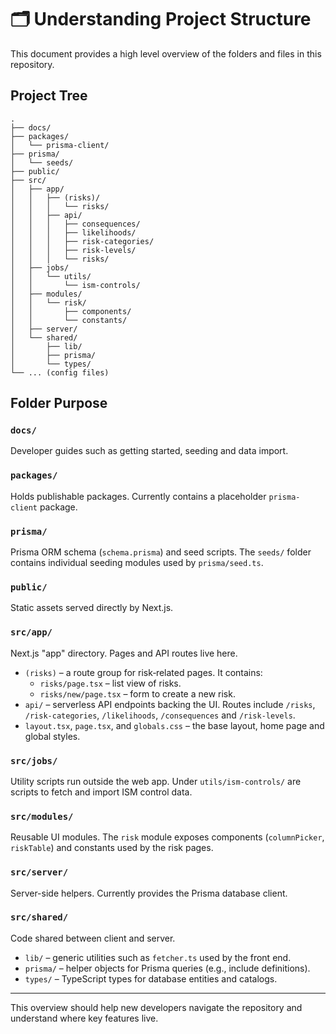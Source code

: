# 🗂 Understanding Project Structure

This document provides a high level overview of the folders and files in this repository.

## Project Tree

```
.
├── docs/
├── packages/
│   └── prisma-client/
├── prisma/
│   └── seeds/
├── public/
├── src/
│   ├── app/
│   │   ├── (risks)/
│   │   │   └── risks/
│   │   ├── api/
│   │   │   ├── consequences/
│   │   │   ├── likelihoods/
│   │   │   ├── risk-categories/
│   │   │   ├── risk-levels/
│   │   │   └── risks/
│   ├── jobs/
│   │   └── utils/
│   │       └── ism-controls/
│   ├── modules/
│   │   └── risk/
│   │       ├── components/
│   │       └── constants/
│   ├── server/
│   └── shared/
│       ├── lib/
│       ├── prisma/
│       └── types/
└── ... (config files)
```

## Folder Purpose

### `docs/`
Developer guides such as getting started, seeding and data import.

### `packages/`
Holds publishable packages. Currently contains a placeholder `prisma-client` package.

### `prisma/`
Prisma ORM schema (`schema.prisma`) and seed scripts. The `seeds/` folder contains individual seeding modules used by `prisma/seed.ts`.

### `public/`
Static assets served directly by Next.js.

### `src/app/`
Next.js "app" directory. Pages and API routes live here.

- `(risks)` – a route group for risk‑related pages. It contains:
  - `risks/page.tsx` – list view of risks.
  - `risks/new/page.tsx` – form to create a new risk.
- `api/` – serverless API endpoints backing the UI. Routes include `/risks`, `/risk-categories`, `/likelihoods`, `/consequences` and `/risk-levels`.
- `layout.tsx`, `page.tsx`, and `globals.css` – the base layout, home page and global styles.

### `src/jobs/`
Utility scripts run outside the web app. Under `utils/ism-controls/` are scripts to fetch and import ISM control data.

### `src/modules/`
Reusable UI modules. The `risk` module exposes components (`columnPicker`, `riskTable`) and constants used by the risk pages.

### `src/server/`
Server-side helpers. Currently provides the Prisma database client.

### `src/shared/`
Code shared between client and server.

- `lib/` – generic utilities such as `fetcher.ts` used by the front end.
- `prisma/` – helper objects for Prisma queries (e.g., include definitions).
- `types/` – TypeScript types for database entities and catalogs.

---

This overview should help new developers navigate the repository and understand where key features live.
